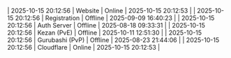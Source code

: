 | 2025-10-15 20:12:56 | Website | Online | 2025-10-15 20:12:53 |
| 2025-10-15 20:12:56 | Registration | Offline | 2025-09-09 16:40:23 |
| 2025-10-15 20:12:56 | Auth Server | Offline | 2025-08-18 09:33:31 |
| 2025-10-15 20:12:56 | Kezan (PvE) | Offline | 2025-10-11 12:51:30 |
| 2025-10-15 20:12:56 | Gurubashi (PvP) | Offline | 2025-08-23 21:44:06 |
| 2025-10-15 20:12:56 | Cloudflare | Online | 2025-10-15 20:12:53 |
